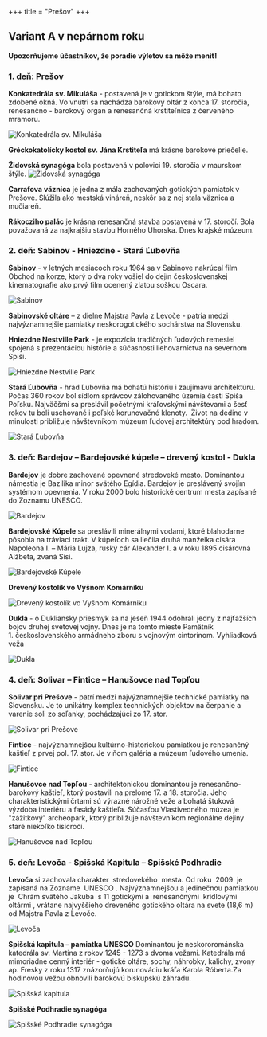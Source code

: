 +++
title = "Prešov"
+++

## Variant A v nepárnom roku

**Upozorňujeme účastníkov, že poradie výletov sa môže meniť!**

### 1. deň: Prešov

**Konkatedrála sv. Mikuláša** - postavená je v gotickom štýle, má bohato
zdobené okná. Vo vnútri sa nachádza barokový oltár z konca 17. storočia,
renesančno - barokový organ a renesančná krstiteľnica z červeného mramoru.

![Konkatedrála sv. Mikuláša](presov-konkatedrala.jpg)

**Gréckokatolícky kostol sv. Jána Krstiteľa** má krásne barokové priečelie.

**Židovská synagóga** bola postavená v polovici 19. storočia v maurskom štýle.
![Židovská synagóga](synagoga-koncert.jpg)

**Carrafova väznica** je jedna z mála zachovaných gotických pamiatok v Prešove.
Slúžila ako mestská vináreň, neskôr sa z nej stala väznica a mučiareň.

**Rákocziho palác** je krásna renesančná stavba postavená v 17. storočí. Bola
považovaná za najkrajšiu stavbu Horného Uhorska. Dnes krajské múzeum.

### 2. deň: Sabinov - Hniezdne - Stará Ľubovňa

**Sabinov** - v letných mesiacoch roku 1964 sa v Sabinove nakrúcal film Obchod
na korze, ktorý o dva roky vošiel do dejín československej kinematografie ako
prvý film ocenený zlatou soškou Oscara.

![Sabinov](sabinov.jpg)

**Sabinovské oltáre** – z dielne Majstra Pavla z Levoče - patria medzi
najvýznamnejšie pamiatky neskorogotického sochárstva na Slovensku.

**Hniezdne Nestville Park** - je expozícia tradičných ľudových remesiel spojená
s prezentáciou histórie a súčasnosti liehovarníctva na severnom Spiši.

![Hniezdne Nestville Park](nestville-park.jpg)

**Stará Ľubovňa** - hrad Ľubovňa má bohatú históriu i zaujímavú architektúru.
Počas 360 rokov bol sídlom správcov zálohovaného územia časti Spiša Poľsku.
Najväčšmi sa preslávil početnými kráľovskými návštevami a šesť rokov tu boli
uschované i poľské korunovačné klenoty.  Život na dedine v minulosti približuje
návštevníkom múzeum ľudovej architektúry pod hradom.

![Stará Ľubovňa](stara-lubovna.jpg)

### 3. deň: Bardejov – Bardejovské kúpele – drevený kostol - Dukla

**Bardejov** je dobre zachované opevnené stredoveké mesto. Dominantou
námestia je Bazilika minor svätého Egídia. Bardejov je preslávený svojím
systémom opevnenia. V roku 2000 bolo historické centrum mesta
zapísané do Zoznamu UNESCO.

![Bardejov](bardejov.jpg)

**Bardejovské Kúpele** sa preslávili minerálnymi vodami, ktoré blahodarne
pôsobia na tráviaci trakt. V kúpeľoch sa liečila druhá manželka cisára
Napoleona I. – Mária Lujza, ruský cár Alexander I. a v roku 1895 cisárovná
Alžbeta, zvaná Sisi.

![Bardejovské Kúpele](bardejovske-kupele.jpg)

**Drevený kostolík vo Vyšnom Komárniku**

![Drevený kostolík vo Vyšnom Komárniku](vysny-komarnik.jpg)

**Dukla** - o Dukliansky priesmyk sa na jeseň 1944 odohrali jedny z najťažších
bojov druhej svetovej vojny. Dnes je na tomto mieste Pamätník 1.&nbsp;československého armádneho zboru s vojnovým cintorínom. Vyhliadková veža

![Dukla](dukla.jpg)

### 4. deň: Solivar – Fintice – Hanušovce nad Topľou

**Solivar pri Prešove** - patrí medzi najvýznamnejšie technické pamiatky na
Slovensku. Je to unikátny komplex technických objektov na čerpanie a varenie
soli zo soľanky, pochádzajúci zo 17. stor.

![Solivar pri Prešove](solivar-presov.jpg)

**Fintice** - najvýznamnejšou kultúrno-historickou pamiatkou je renesančný
kaštieľ z prvej pol. 17. stor. Je v ňom galéria a múzeum ľudového umenia.

![Fintice](fintice.jpg)

**Hanušovce nad Topľou** - architektonickou dominantou je renesančno-barokový
kaštieľ, ktorý postavili na prelome 17. a 18. storočia. Jeho charakteristickými
črtami sú výrazné nárožné veže a bohatá štuková výzdoba interiéru a fasády
kaštieľa. Súčasťou Vlastivedného múzea je "zážitkový" archeopark, ktorý
približuje návštevníkom regionálne dejiny staré niekoľko tisícročí.

![Hanušovce nad Topľou](hanusovce.jpg)

### 5. deň: Levoča - Spišská Kapitula – Spišské Podhradie

**Levoča** si zachovala charakter  stredovekého  mesta. Od roku  2009  je zapísaná
na Zozname  UNESCO . Najvýznamnejšou a jedinečnou pamiatkou je  Chrám
svätého Jakuba  s 11 gotickými a  renesančnými  krídlovými oltármi , vrátane
najvyššieho dreveného gotického oltára na svete (18,6 m) od Majstra Pavla
z Levoče.

![Levoča](levoca.jpg)

**Spišská kapitula – pamiatka UNESCO**
Dominantou je neskororománska katedrála sv. Martina z rokov 1245 - 1273
s dvoma vežami. Katedrála má mimoriadne cenný interiér - gotické oltáre,
sochy, náhrobky, kalichy, zvony ap. Fresky z roku 1317 znázorňujú korunováciu
kráľa Karola Róberta.Za hodinovou vežou obnovili barokovú biskupskú záhradu.

![Spišská kapitula](spiska-kapitula.jpg)

**Spišské Podhradie synagóga**

![Spišské Podhradie synagóga](synagoga-spisske-podhradie.jpg)
